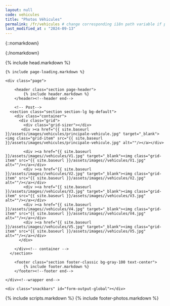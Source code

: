 ```yaml
---
layout: null
code: vehicules
title: "Photos Véhicules"
permalink: /fr/vehicules # change corresponding i18n path variable if permalink changed here!
last_modified_at : "2024-09-13"
---
```

{::nomarkdown}
<!DOCTYPE html>
{:/nomarkdown}
<html class="wide wow-animation" lang="fr">
{% include head.markdown %}

<body>
	
	{% include page-loading.markdown %}

	<div class="page">
			
		<header class="section page-header">
			{% include header.markdown %}
		</header><!--header end-->

		<!-- Post-->
      <section class="section section-lg bg-default">
        <div class="container">
          <div class="grid">
            <div class="grid-sizer"></div>
           <div ><a href="{{ site.baseurl }}/assets/images/vehicules/principale-vehicule.jpg" target="_blank"><img class="grid-item" src="{{ site.baseurl }}/assets/images/vehicules/principale-vehicule.jpg" alt=""/></a></div>

            <div ><a href="{{ site.baseurl }}/assets/images//vehicules/V1.jpg" target="_blank"><img class="grid-item" src="{{ site.baseurl }}/assets/images//vehicules/V1.jpg" alt=""/></a></div>
            <div ><a href="{{ site.baseurl }}/assets/images//vehicules/V2.jpg" target="_blank"><img class="grid-item" src="{{ site.baseurl }}/assets/images//vehicules/V2.jpg" alt=""/></a></div>
            <div ><a href="{{ site.baseurl }}/assets/images//vehicules/V3.jpg" target="_blank"><img class="grid-item" src="{{ site.baseurl }}/assets/images//vehicules/V3.jpg" alt=""/></a></div>
            <div ><a href="{{ site.baseurl }}/assets/images//vehicules/V4.jpg" target="_blank"><img class="grid-item" src="{{ site.baseurl }}/assets/images//vehicules/V4.jpg" alt=""/></a></div>
            <div ><a href="{{ site.baseurl }}/assets/images//vehicules/V5.jpg" target="_blank"><img class="grid-item" src="{{ site.baseurl }}/assets/images//vehicules/V5.jpg" alt=""/></a></div>
          </div>

        </div><!-- container -->
      </section>

		<footer class="section footer-classic bg-gray-100 text-center">
			{% include footer.markdown %}
		</footer><!--footer end-->

	</div><!--wrapper end-->

	<div class="snackbars" id="form-output-global"></div>
{% include scripts.markdown %}
{% include footer-photos.markdown %}

</body>

</html>
